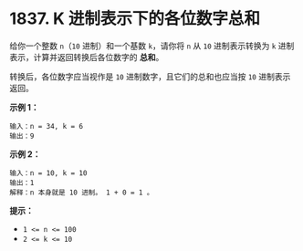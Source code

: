 # 1837. K 进制表示下的各位数字总和

给你一个整数 `n`（`10` 进制）和一个基数 `k`，请你将 `n` 从 `10` 进制表示转换为 `k` 进制表示，计算并返回转换后各位数字的 **总和**。

转换后，各位数字应当视作是 `10` 进制数字，且它们的总和也应当按 `10` 进制表示返回。

**示例 1：**

```()
输入：n = 34, k = 6
输出：9
```

**示例 2：**

```()
输入：n = 10, k = 10
输出：1
解释：n 本身就是 10 进制。 1 + 0 = 1 。
```

**提示：**

- `1 <= n <= 100`
- `2 <= k <= 10`
